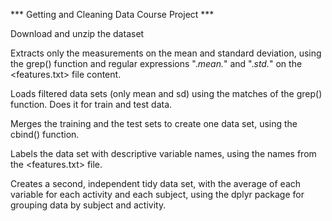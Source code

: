 *** Getting and Cleaning Data Course Project ***

Download and unzip the dataset

Extracts only the measurements on the mean and standard deviation, using the grep() function and 
regular expressions ".*mean.*" and ".*std.*" on the <features.txt> file content.

Loads filtered data sets (only mean and sd) using the matches of the grep() function. 
Does it for train and test data.

Merges the training and the test sets to create one data set, using the cbind() function.

Labels the data set with descriptive variable names, using the names from the <features.txt> file.

Creates a second, independent tidy data set, with the average of each variable for each activity and each subject,
using the dplyr package for grouping data by subject and activity.

